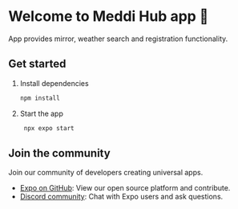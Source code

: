 # Welcome to Meddi Hub app 👋

App provides mirror, weather search and registration functionality.

## Get started

1. Install dependencies

   ```bash
   npm install
   ```

2. Start the app

   ```bash
    npx expo start
   ```

## Join the community

Join our community of developers creating universal apps.

- [Expo on GitHub](https://github.com/expo/expo): View our open source platform and contribute.
- [Discord community](https://chat.expo.dev): Chat with Expo users and ask questions.
